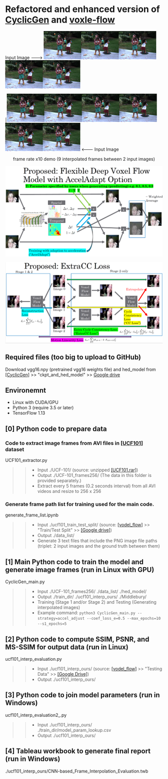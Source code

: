 # Refactored and enhanced version of [CyclicGen](https://github.com/alex04072000/CyclicGen) and [voxle-flow](https://github.com/liuziwei7/voxel-flow)


Input Image  --->
 <img src="Middlebury/eval-color-allframes/eval-data/Backyard_from07_08_2019-04-20T151155_model.ckpt-28069/frame07.png" width="120"><img src="Middlebury/eval-color-allframes/eval-data/Backyard_from07_08_2019-04-20T151155_model.ckpt-28069/frame07_.10_from07_08_2019-04-20T151155_model.ckpt-28069.png" width="120"><img src="Middlebury/eval-color-allframes/eval-data/Backyard_from07_08_2019-04-20T151155_model.ckpt-28069/frame07_.20_from07_08_2019-04-20T151155_model.ckpt-28069.png" width="120"><img src="Middlebury/eval-color-allframes/eval-data/Backyard_from07_08_2019-04-20T151155_model.ckpt-28069/frame07_.30_from07_08_2019-04-20T151155_model.ckpt-28069.png" width="120"><img src="Middlebury/eval-color-allframes/eval-data/Backyard_from07_08_2019-04-20T151155_model.ckpt-28069/frame07_.40_from07_08_2019-04-20T151155_model.ckpt-28069.png" width="120">
 
|<img src="Middlebury/eval-color-allframes/eval-data/Backyard_from07_08_2019-04-20T151155_model.ckpt-28069/frame07_.50_from07_08_2019-04-20T151155_model.ckpt-28069.png" width="120"><img src="Middlebury/eval-color-allframes/eval-data/Backyard_from07_08_2019-04-20T151155_model.ckpt-28069/frame07_.60_from07_08_2019-04-20T151155_model.ckpt-28069.png" width="120"><img src="Middlebury/eval-color-allframes/eval-data/Backyard_from07_08_2019-04-20T151155_model.ckpt-28069/frame07_.70_from07_08_2019-04-20T151155_model.ckpt-28069.png" width="120"><img src="Middlebury/eval-color-allframes/eval-data/Backyard_from07_08_2019-04-20T151155_model.ckpt-28069/frame07_.80_from07_08_2019-04-20T151155_model.ckpt-28069.png" width="120"><img src="Middlebury/eval-color-allframes/eval-data/Backyard_from07_08_2019-04-20T151155_model.ckpt-28069/frame07_.90_from07_08_2019-04-20T151155_model.ckpt-28069.png" width="120"><img src="Middlebury/eval-color-allframes/eval-data/Backyard_from07_08_2019-04-20T151155_model.ckpt-28069/frame08.png" width="120">
 <--- Input Image
<p align="center">
	frame rate x10 demo (9 interpolated frames between 2 input images) 
</p>


<p align="center">
<img src="readme_images/Flexible_Deep_Voxel_Flow.PNG" width="600">
</p>

<p align="center">
<img src="readme_images/Extra_CC_Loss.PNG" width="600">
</p>

## Required files (too big to upload to GitHub)
Download vgg16.npy (pretrained vgg16 weights file) and hed_model from
 [[CyclicGen]](https://github.com/alex04072000/CyclicGen/blob/master/README.md) >> "ckpt_and_hed_model" >> [Google drive](https://drive.google.com/file/d/1X7PWDY2nAx8ZeSLso5qeypRUCDokNFms/view)
 
## Environemnt
- Linux with CUDA/GPU
- Python 3 (require 3.5 or later)
- TensorFlow 1.13


## [0] Python code to prepare data
### Code to extract image frames from AVI files in [[UCF101]](https://www.crcv.ucf.edu/data/UCF101.php) dataset
UCF101_extractor.py
>> - Input ./UCF-101/ (source: unzipped [[UCF101.rar]](https://www.crcv.ucf.edu/data/UCF101/UCF101.rar))
>> - Output ./UCF-101_frames256/ (The data in this folder is provided separately.)
>> - Extract every 5 frames (0.2 seconds interval) from all AVI videos and resize to 256 x 256


### Generate frame path list for training used for the main code.
generate_frame_list.ipynb
>> - Input ./ucf101_train_test_split/ (source: [[vodel_flow]](https://github.com/liuziwei7/voxel-flow/blob/master/README.md) >> "Train/Test Split" >> [[Google drive]](https://drive.google.com/file/d/1rwnTfzCEIMFv6xiBGCpSnCUvMufJXdkU/view)) 
>> - Output ./data_list/
>> - Generate 3 text files that include the PNG image file paths (triplet: 2 input images and the ground truth between them)

## [1] Main Python code to train the model and generate image frames (run in Linux with GPU)

CyclicGen_main.py
>> - Input ./UCF-101_frames256/ ./data_list/ ./hed_model/
>> - Output ./train_dir/ ./ucf101_interp_ours/ ./Middlebury/
>> - Training (Stage 1 and/or Stage 2) and Testing (Generating interpolated images)
>> - Example command: 
>> 		``` python3 CyclicGen_main.py --strategy=accel_adjust --coef_loss_e=0.5 --max_epochs=10 --s1_epochs=5 ```

## [2] Python code to compute SSIM, PSNR, and MS-SSIM for output data (run in Linux)

ucf101_interp_evaluation.py
>> - Input  ./ucf101_interp_ours/ (source: [[vodel_flow]](https://github.com/liuziwei7/voxel-flow/blob/master/README.md) >> "Testing Data" >> [[Google Drive]](https://drive.google.com/file/d/0B7EVK8r0v71pdHBNdXB6TE1wSTQ/view))
>> - Output ./ucf101_interp_ours/

## [3] Python code to join model parameters (run in Windows)
ucf101_interp_evaluation2_.py
>> - Input ./ucf101_interp_ours/ ./train_dir/model_param_lookup.csv
>> - Output ./ucf101_interp_ours/

## [4] Tableau workbook to generate final report (run in Windows)
./ucf101_interp_ours/CNN-based_Frame_Interpolation_Evaluation.twb

